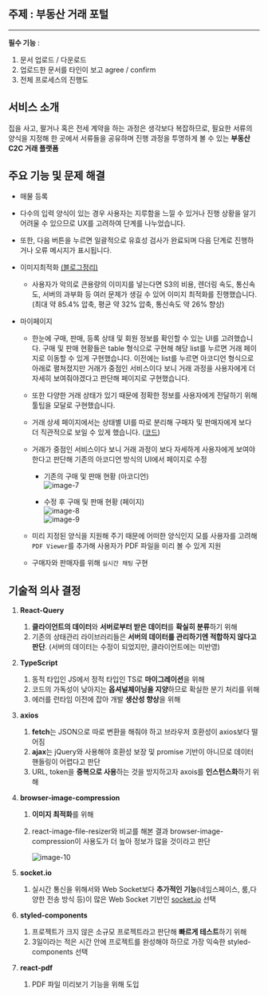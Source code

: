## **주제** : 부동산 거래 포털

---

**필수 기능** :

1. 문서 업로드 / 다운로드
2. 업로드한 문서를 타인이 보고 agree / confirm
3. 전체 프로세스의 진행도

## 서비스 소개

집을 사고, 팔거나 혹은 전세 계약을 하는 과정은 생각보다 복잡하므로, 필요한 서류의 양식을 지정해 한 곳에서 서류들을 공유하며 진행 과정을 투명하게 볼 수 있는 **부동산 C2C 거래 플랫폼**

## 주요 기능 및 문제 해결

- 매물 등록
- 다수의 입력 양식이 있는 경우 사용자는 지루함을 느낄 수 있거나 진행 상황을 알기 어려울 수 있으므로 UX를 고려하여 단계를 나누었습니다.

- 또한, 다음 버튼을 누르면 일괄적으로 유효성 검사가 완료되며 다음 단계로 진행하거나 오류 메시지가 표시됩니다.

- 이미지최적화  [(블로그정리)](https://velog.io/@scw0604/%EC%9D%B4%EB%AF%B8%EC%A7%80-%EC%B5%9C%EC%A0%81%ED%99%94)
  - 사용자가 악의로 큰용량의 이미지를 넣는다면 S3의 비용, 렌더링 속도, 통신속도, 서버의 과부화 등 여러 문제가 생길 수 있어 이미지 최적화를 진행했습니다. (최대 약 85.4% 압축, 평균 약 32% 압축, 통신속도 약 26% 향상)
 



- 마이페이지
  - 한눈에 구매, 판매, 등록 상태 및 회원 정보를 확인할 수 있는 UI를 고려했습니다. 구매 및 판매 현황들은 table 형식으로 구현해 해당 list를 누르면 거래 페이지로 이동할 수 있게 구현했습니다. 이전에는 list를 누르면 아코디언 형식으로 아래로 펼쳐졌지만 거래가 중점인 서비스이다 보니 거래 과정을 사용자에게 더 자세히 보여줘야겠다고 판단해 페이지로 구현했습니다.

  - 또한 다양한 거래 상태가 있기 때문에 정확한 정보를 사용자에게 전달하기 위해 툴팁을 모달로 구현했습니다.

  - 거래 상세 페이지에서는 상태별 UI를 따로 분리해 구매자 및 판매자에게 보다 더 직관적으로 보일 수 있게 했습니다. ([코드](https://github.com/Sim0321/hackathon/blob/main/src/components/transaction/FileWrap.tsx)) 

  - 거래가 중점인 서비스이다 보니 거래 과정이 보다 자세하게 사용자에게 보여야 한다고 판단해 기존의 아코디언 방식의 UI에서 페이지로 수정
    - 기존의 구매 및 판매 현황 (아코디언) <br>
      ![image-7](https://github.com/super-coding-hackathon/FE/assets/105590167/7428dbe2-0529-4a4c-b639-6c4de050c789)

    - 수정 후 구매 및 판매 현황 (페이지) <br>
      ![image-8](https://github.com/super-coding-hackathon/FE/assets/105590167/2991c334-e15f-4de6-8edf-d69a582ecd79) <br>
      ![image-9](https://github.com/super-coding-hackathon/FE/assets/105590167/3c79f4b8-1d18-4e5e-8823-e6df14ea18de)

  - 미리 지정된 양식을 지원해 주기 때문에 어떠한 양식인지 모를 사용자를 고려해 `PDF Viewer`를 추가해 사용자가 PDF 파일을 미리 볼 수 있게 지원
  - 구매자와 판매자를 위해 `실시간 채팅` 구현

## 기술적 의사 결정

1. **React-Query**
   1. **클라이언트의 데이터**와 **서버로부터 받은 데이터**를 **확실히 분류**하기 위해
   2. 기존의 상태관리 라이브러리들은 **서버의 데이터를 관리하기엔 적합하지 않다고 판단**. (서버의 데이터는 수정이 되었지만, 클라이언트에는 미반영)
2. **TypeScript**
   1. 동적 타입인 JS에서 정적 타입인 TS로 **마이그레이션**을 위해
   2. 코드의 가독성이 낮아지는 **옵셔널체이닝을 지양**하므로 확실한 분기 처리를 위해
   3. 에러를 런타임 이전에 잡아 개발 **생산성 향상**을 위해
3. **axios**
   1. **fetch**는 JSON으로 따로 변환을 해줘야 하고 브라우저 호환성이 axios보다 떨어짐
   2. **ajax**는 jQuery와 사용해야 호환성 보장 및 promise 기반이 아니므로 데이터 핸들링이 어렵다고 판단
   3. URL, token을 **중복으로 사용**하는 것을 방지하고자 axois를 **인스턴스화**하기 위해
4. **browser-image-compression**

   1. **이미지 최적화**를 위해
   2. react-image-file-resizer와 비교를 해본 결과 browser-image-compression이 사용도가 더 높아 정보가 많을 것이라고 판단 <br>

      ![image-10](https://github.com/super-coding-hackathon/FE/assets/105590167/782d5fa1-da9e-42ec-9b8e-db1209fd4c5e)


5. **socket.io**
   1. 실시간 통신을 위해서와 Web Socket보다 **추가적인 기능**(네임스페이스, 룸,다양한 전송 방식 등)이 많은 Web Socket 기반인 [socket.io](http://socket.io) 선택
6. **styled-components**
   1. 프로젝트가 크지 않은 소규모 프로젝트라고 판단해 **빠르게 테스트**하기 위해
   2. 3일이라는 적은 시간 안에 프로젝트를 완성해야 하므로 가장 익숙한 styled-components 선택
7. **react-pdf**
   1. PDF 파일 미리보기 기능을 위해 도입
